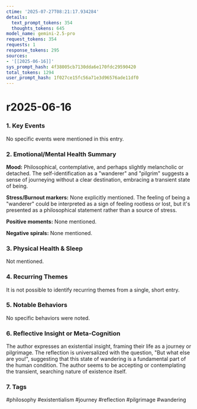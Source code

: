 ```yaml
---
ctime: '2025-07-27T08:21:17.934284'
details:
  text_prompt_tokens: 354
  thoughts_tokens: 645
model_name: gemini-2.5-pro
request_tokens: 354
requests: 1
response_tokens: 295
sources:
- '[[2025-06-16]]'
sys_prompt_hash: 4f38005cb7130dda6e170fdc29590420
total_tokens: 1294
user_prompt_hash: 1f027ce15fc56a71e3d96576ade11df0
---
```

# r2025-06-16

### 1. Key Events
No specific events were mentioned in this entry.

### 2. Emotional/Mental Health Summary
**Mood:** Philosophical, contemplative, and perhaps slightly melancholic or detached. The self-identification as a "wanderer" and "pilgrim" suggests a sense of journeying without a clear destination, embracing a transient state of being.

**Stress/Burnout markers:** None explicitly mentioned. The feeling of being a "wanderer" could be interpreted as a sign of feeling rootless or lost, but it's presented as a philosophical statement rather than a source of stress.

**Positive moments:** None mentioned.

**Negative spirals:** None mentioned.

### 3. Physical Health & Sleep
Not mentioned.

### 4. Recurring Themes
It is not possible to identify recurring themes from a single, short entry.

### 5. Notable Behaviors
No specific behaviors were noted.

### 6. Reflective Insight or Meta-Cognition
The author expresses an existential insight, framing their life as a journey or pilgrimage. The reflection is universalized with the question, "But what else are you!", suggesting that this state of wandering is a fundamental part of the human condition. The author seems to be accepting or contemplating the transient, searching nature of existence itself.

### 7. Tags
#philosophy #existentialism #journey #reflection #pilgrimage #wandering